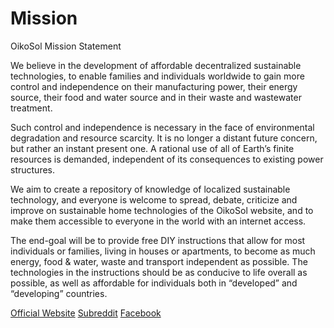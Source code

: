 # Mission
OikoSol Mission Statement

We believe in the development of affordable decentralized sustainable technologies, to enable families and individuals worldwide to gain more control and independence on their manufacturing power, their energy source, their food and water source and in their waste and wastewater treatment.

Such control and independence is necessary in the face of environmental degradation and resource scarcity. It is no longer a distant future concern, but rather an instant present one. A rational use of all of Earth’s finite resources is demanded, independent of its consequences to existing power structures.

We aim to create a repository of knowledge of localized sustainable technology, and everyone is welcome to spread, debate, criticize and improve on sustainable home technologies of the OikoSol website, and to make them accessible to everyone in the world with an internet access.

The end-goal will be to provide free DIY instructions that allow for most individuals or families, living in houses or apartments, to become as much energy, food & water, waste and transport independent as possible. The technologies in the instructions should be as conducive to life overall as possible, as well as affordable for individuals both in “developed” and “developing” countries.

[Official Website](http://oikosol.com)
[Subreddit](https://www.reddit.com/r/OikoSol/)
[Facebook](https://www.facebook.com/oikosol)
